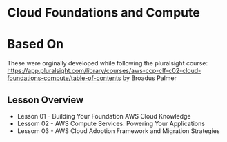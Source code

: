 # Cloud Foundations and Compute

# Based On
These were orginally developed while following the pluralsight course: https://app.pluralsight.com/library/courses/aws-ccp-clf-c02-cloud-foundations-compute/table-of-contents by Broadus Palmer

## Lesson Overview
- Lesson 01 - Building Your Foundation AWS Cloud Knowledge
- Lessom 02 - AWS Compute Services: Powering Your Applications
- Lessom 03 - AWS Cloud Adoption Framework and Migration Strategies